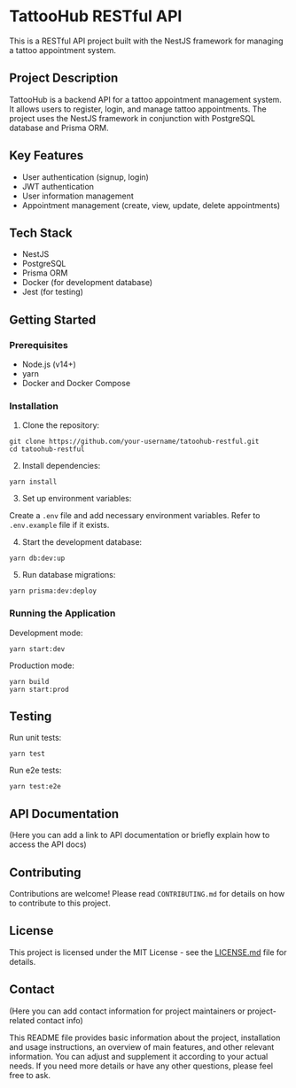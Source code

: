 # TattooHub RESTful API

This is a RESTful API project built with the NestJS framework for managing a tattoo appointment system.

## Project Description

TattooHub is a backend API for a tattoo appointment management system. It allows users to register, login, and manage tattoo appointments. The project uses the NestJS framework in conjunction with PostgreSQL database and Prisma ORM.

## Key Features

- User authentication (signup, login)
- JWT authentication
- User information management
- Appointment management (create, view, update, delete appointments)

## Tech Stack

- NestJS
- PostgreSQL
- Prisma ORM
- Docker (for development database)
- Jest (for testing)

## Getting Started

### Prerequisites

- Node.js (v14+)
- yarn
- Docker and Docker Compose

### Installation

1. Clone the repository:

```
git clone https://github.com/your-username/tatoohub-restful.git
cd tatoohub-restful
```

2. Install dependencies:

```
yarn install
```

3. Set up environment variables:

Create a `.env` file and add necessary environment variables. Refer to `.env.example` file if it exists.

4. Start the development database:

```
yarn db:dev:up
```

5. Run database migrations:

```
yarn prisma:dev:deploy
```

### Running the Application

Development mode:

```
yarn start:dev
```

Production mode:

```
yarn build
yarn start:prod
```

## Testing

Run unit tests:

```
yarn test
```

Run e2e tests:

```
yarn test:e2e
```

## API Documentation

(Here you can add a link to API documentation or briefly explain how to access the API docs)

## Contributing

Contributions are welcome! Please read `CONTRIBUTING.md` for details on how to contribute to this project.

## License

This project is licensed under the MIT License - see the [LICENSE.md](LICENSE.md) file for details.

## Contact

(Here you can add contact information for project maintainers or project-related contact info)

This README file provides basic information about the project, installation and usage instructions, an overview of main features, and other relevant information. You can adjust and supplement it according to your actual needs. If you need more details or have any other questions, please feel free to ask.